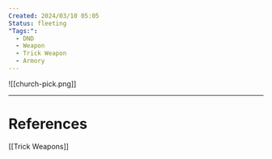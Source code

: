 ```yaml
---
Created: 2024/03/10 05:05
Status: fleeting
"Tags:":
  - DND
  - Weapon
  - Trick Weapon
  - Armory
---
```

![[church-pick.png]]

---
# References
[[Trick Weapons]]
